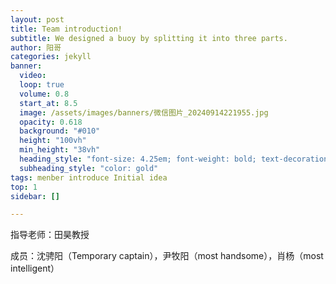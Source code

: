 ```yaml
---
layout: post
title: Team introduction!
subtitle: We designed a buoy by splitting it into three parts.
author: 阳哥
categories: jekyll
banner: 
  video: 
  loop: true
  volume: 0.8
  start_at: 8.5
  image: /assets/images/banners/微信图片_20240914221955.jpg
  opacity: 0.618
  background: "#010"
  height: "100vh"
  min_height: "38vh"
  heading_style: "font-size: 4.25em; font-weight: bold; text-decoration: underline"
  subheading_style: "color: gold"
tags: menber introduce Initial idea
top: 1
sidebar: []

---
```

指导老师：田昊教授


成员：沈骋阳（Temporary captain），尹牧阳（most handsome），肖杨（most intelligent）



